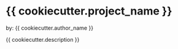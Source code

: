 # {{ cookiecutter.project_name }}

by: {{ cookiecutter.author_name }}

{{ cookiecutter.description }}



